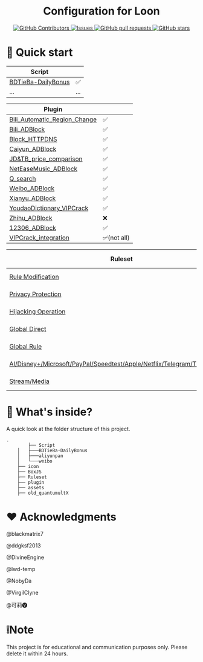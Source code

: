 <h1 align="center">Configuration for Loon</h1>

  <p align="center">
    <a href="https://github.com/mortal0110/Configuration_for_Loon/graphs/contributors">
      <img alt="GitHub Contributors" src="https://img.shields.io/github/contributors/mortal0110/Configuration_for_Loon" />
    </a>
    <a href="https://github.com/mortal0110/Configuration_for_Loon/issues">
      <img alt="Issues" src="https://img.shields.io/github/issues/mortal0110/Configuration_for_Loon?color=0088ff" />
    </a>
    <a href="https://github.com/mortal0110/Configuration_for_Loon/pulls">
      <img alt="GitHub pull requests" src="https://img.shields.io/github/issues-pr/mortal0110/Configuration_for_Loon?color=0088ff" />
    </a>
    <a href="https://github.com/mortal0110/Configuration_for_Loon/stars">
      <img alt="GitHub stars" src="https://img.shields.io/github/stars/mortal0110/Configuration_for_Loon?color=0088ff" />
    </a>
  </p>



# 🚀 Quick start

| Script                                                       |      |
| ------------------------------------------------------------ | ---- |
| [BDTieBa-DailyBonus](https://github.com/Mortal0110/Configuration_for_Loon/tree/main/Script/BDTieBa-DailyBonus) | ✅    |
| ...                                                          | ...  |

| Plugin                                                       |                |
| ------------------------------------------------------------ | -------------- |
| [Bili_Automatic_Region_Change](https://github.com/Mortal0110/Configuration_for_Loon/blob/main/plugin/Bili_Auto_Regions.plugin) | ✅              |
| [Bili_ADBlock](https://github.com/Mortal0110/Configuration_for_Loon/blob/main/plugin/bilibili_phone_removeads.plugin) | ✅              |
| [Block_HTTPDNS](https://github.com/Mortal0110/Configuration_for_Loon/blob/main/plugin/Block_HTTPDNS.plugin) | ✅              |
| [Caiyun_ADBlock](https://github.com/Mortal0110/Configuration_for_Loon/blob/main/plugin/CaiYunAds.plugin) | ✅              |
| [JD&TB_price_comparison](https://github.com/Mortal0110/Configuration_for_Loon/blob/main/plugin/JD_TB_price.plugin) | ✅              |
| [NetEaseMusic_ADBlock](https://github.com/Mortal0110/Configuration_for_Loon/blob/main/plugin/NeteaseCloudMusic_remove_ads.plugin) | ✅              |
| [Q_search](https://github.com/Mortal0110/Configuration_for_Loon/blob/main/plugin/Q_search.plugin) | ✅              |
| [Weibo_ADBlock](https://github.com/Mortal0110/Configuration_for_Loon/blob/main/plugin/Weibo.plugin) | ✅              |
| [Xianyu_ADBlock](None)                                       | ✅              |
| [YoudaoDictionary_VIPCrack](https://github.com/Mortal0110/Configuration_for_Loon/blob/main/plugin/ydcd.plugin) | ✅              |
| [Zhihu_ADBlock](https://github.com/Mortal0110/Configuration_for_Loon/blob/main/plugin/zhihu_plus.plugin) | ❌              |
| [12306_ADBlock](https://github.com/Mortal0110/Configuration_for_Loon/blob/main/plugin/12306_remove_ads.plugin) | ✅              |
| [VIPCrack_integration](https://github.com/Mortal0110/Configuration_for_Loon/blob/main/plugin/VIP.plugin) | ~~✅~~(not all) |

| Ruleset                                                      | Update-time  |
| ------------------------------------------------------------ | ------------ |
| [Rule Modification](https://github.com/Mortal0110/Configuration_for_Loon/blob/main/Ruleset/Unbreak.list) | Jun 21, 2023 |
| [Privacy Protection](https://github.com/Mortal0110/Configuration_for_Loon/blob/main/Ruleset/Privacy.list) | Jun 21, 2023 |
| [Hijacking Operation](https://github.com/Mortal0110/Configuration_for_Loon/blob/main/Ruleset/Hijacking.list) | Jun 21, 2023 |
| [Global Direct](https://github.com/Mortal0110/Configuration_for_Loon/blob/main/Ruleset/China.list) | Jun 26, 2023 |
| [Global Rule](https://github.com/Mortal0110/Configuration_for_Loon/blob/main/Ruleset/Global.list) | Jun 21, 2023 |
| [AI/Disney+/Microsoft/PayPal/Speedtest/Apple/Netflix/Telegram/Tiktok/Wechat](https://github.com/Mortal0110/Configuration_for_Loon/tree/main/Ruleset) | Jun 26, 2023 |
| [Stream/Media](https://github.com/Mortal0110/Configuration_for_Loon/tree/main/Ruleset) | Jun 21, 2023 |



# 📂 What's inside?

A quick look at the folder structure of this project.

``` 
.
		├── Script
    │   ├───BDTieBa-DailyBonus
    │   ├───aliyunpan
    │   └───weibo
    ├── icon
    ├── BoxJS
    ├── Ruleset
    ├── plugin
    ├── assets
    ├── old_quantumultX
```





# ❤️ Acknowledgments

@blackmatrix7

@ddgksf2013

@DivineEngine

@lwd-temp

@NobyDa

@VirgilClyne

@可莉🅥

# ❕Note

This project is for educational and communication purposes only. Please delete it within 24 hours.
